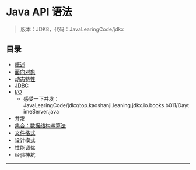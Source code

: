 #   Java API 语法

>   版本：JDK8，代码：JavaLearingCode/jdkx

##  目录
-   [概述](j100/README.md)
-   [面向对象](j101/README.md)
-   [动态特性](j102/README.md)
-   [JDBC](j103/README.md)
-   [I/O](j104/README.md)
    -   感受一下并发：JavaLearingCode/jdkx/top.kaoshanji.leaning.jdkx.io.books.b011/DaytimeServer.java
-   [并发](j105/README.md)
-   [集合：数据结构与算法](j106/README.md)
-   [文件格式](j107/README.md)
-   设计模式
-   性能调优
-   经验神坑


----